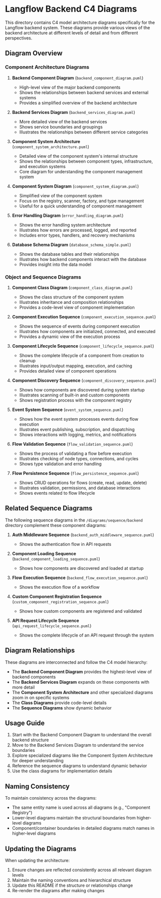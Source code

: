 # Langflow Backend C4 Diagrams

This directory contains C4 model architecture diagrams specifically for the Langflow backend system. These diagrams provide various views of the backend architecture at different levels of detail and from different perspectives.

## Diagram Overview

### Component Architecture Diagrams

1. **Backend Component Diagram** (`backend_component_diagram.puml`)
   - High-level view of the major backend components
   - Shows the relationships between backend services and external systems
   - Provides a simplified overview of the backend architecture

2. **Backend Services Diagram** (`backend_services_diagram.puml`)
   - More detailed view of the backend services
   - Shows service boundaries and groupings
   - Illustrates the relationships between different service categories

3. **Component System Architecture** (`component_system_architecture.puml`)
   - Detailed view of the component system's internal structure
   - Shows the relationships between component types, infrastructure, and execution systems
   - Core diagram for understanding the component management system

4. **Component System Diagram** (`component_system_diagram.puml`)
   - Simplified view of the component system
   - Focus on the registry, scanner, factory, and type management
   - Useful for a quick understanding of component management

5. **Error Handling Diagram** (`error_handling_diagram.puml`)
   - Shows the error handling system architecture
   - Illustrates how errors are processed, logged, and reported
   - Includes error types, handlers, and recovery mechanisms

6. **Database Schema Diagram** (`database_schema_simple.puml`)
   - Shows the database tables and their relationships
   - Illustrates how backend components interact with the database
   - Provides insight into the data model

### Object and Sequence Diagrams

1. **Component Class Diagram** (`component_class_diagram.puml`)
   - Shows the class structure of the component system
   - Illustrates inheritance and composition relationships
   - Provides a code-level view of component implementation

2. **Component Execution Sequence** (`component_execution_sequence.puml`)
   - Shows the sequence of events during component execution
   - Illustrates how components are initialized, connected, and executed
   - Provides a dynamic view of the execution process

3. **Component Lifecycle Sequence** (`component_lifecycle_sequence.puml`)
   - Shows the complete lifecycle of a component from creation to cleanup
   - Illustrates input/output mapping, execution, and caching
   - Provides detailed view of component operations

4. **Component Discovery Sequence** (`component_discovery_sequence.puml`)
   - Shows how components are discovered during system startup
   - Illustrates scanning of built-in and custom components
   - Shows registration process with the component registry

5. **Event System Sequence** (`event_system_sequence.puml`)
   - Shows how the event system processes events during flow execution
   - Illustrates event publishing, subscription, and dispatching
   - Shows interactions with logging, metrics, and notifications

6. **Flow Validation Sequence** (`flow_validation_sequence.puml`)
   - Shows the process of validating a flow before execution
   - Illustrates checking of node types, connections, and cycles
   - Shows type validation and error handling

7. **Flow Persistence Sequence** (`flow_persistence_sequence.puml`)
   - Shows CRUD operations for flows (create, read, update, delete)
   - Illustrates validation, permissions, and database interactions
   - Shows events related to flow lifecycle

## Related Sequence Diagrams

The following sequence diagrams in the `/diagrams/sequence/backend` directory complement these component diagrams:

1. **Auth Middleware Sequence** (`backend_auth_middleware_sequence.puml`)
   - Shows the authentication flow in API requests

2. **Component Loading Sequence** (`backend_component_loading_sequence.puml`)
   - Shows how components are discovered and loaded at startup

3. **Flow Execution Sequence** (`backend_flow_execution_sequence.puml`)
   - Shows the execution flow of a workflow

4. **Custom Component Registration Sequence** (`custom_component_registration_sequence.puml`)
   - Shows how custom components are registered and validated

5. **API Request Lifecycle Sequence** (`api_request_lifecycle_sequence.puml`)
   - Shows the complete lifecycle of an API request through the system

## Diagram Relationships

These diagrams are interconnected and follow the C4 model hierarchy:

- The **Backend Component Diagram** provides the highest-level view of backend components
- The **Backend Services Diagram** expands on these components with more detail
- The **Component System Architecture** and other specialized diagrams zoom in on specific systems
- The **Class Diagrams** provide code-level details
- The **Sequence Diagrams** show dynamic behavior

## Usage Guide

1. Start with the Backend Component Diagram to understand the overall backend structure
2. Move to the Backend Services Diagram to understand the service boundaries
3. Explore specialized diagrams like the Component System Architecture for deeper understanding
4. Reference the sequence diagrams to understand dynamic behavior
5. Use the class diagrams for implementation details

## Naming Consistency

To maintain consistency across the diagrams:

- The same entity name is used across all diagrams (e.g., "Component Registry")
- Lower-level diagrams maintain the structural boundaries from higher-level diagrams
- Component/container boundaries in detailed diagrams match names in higher-level diagrams

## Updating the Diagrams

When updating the architecture:

1. Ensure changes are reflected consistently across all relevant diagram levels
2. Maintain the naming conventions and hierarchical structure
3. Update this README if the structure or relationships change
4. Re-render the diagrams after making changes
